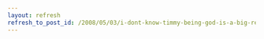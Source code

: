 ```yaml
---
layout: refresh
refresh_to_post_id: /2008/05/03/i-dont-know-timmy-being-god-is-a-big-responsibility
---
```

